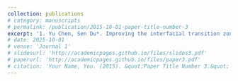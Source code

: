 ```yaml
---
collection: publications
# category: manuscripts
# permalink: /publication/2015-10-01-paper-title-number-3
excerpt: '1. Yu Chen, Sen Du*. Improving the interfacial transition zone of concrete: A targeted approach utilizing graphene oxide. Construction and Building Materials. 2025, 466: 140323.'
# date: 2025-10-01
# venue: 'Journal 1'
# slidesurl: 'http://academicpages.github.io/files/slides3.pdf'
# paperurl: 'http://academicpages.github.io/files/paper3.pdf'
# citation: 'Your Name, You. (2015). &quot;Paper Title Number 3.&quot; <i>Journal 1</i>. 1(3).'
---
```

